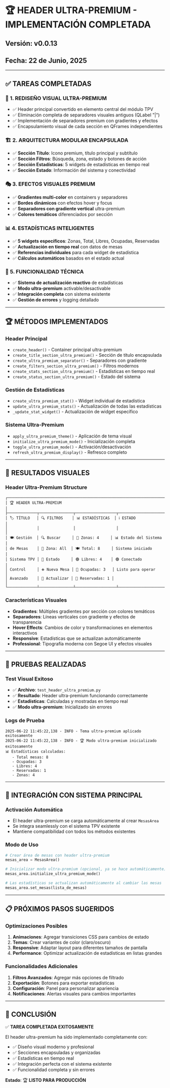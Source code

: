 # 🏆 HEADER ULTRA-PREMIUM - IMPLEMENTACIÓN COMPLETADA
## Versión: v0.0.13
## Fecha: 22 de Junio, 2025

---

## ✅ **TAREAS COMPLETADAS**

### 🎨 **1. REDISEÑO VISUAL ULTRA-PREMIUM**
- ✅ Header principal convertido en elemento central del módulo TPV
- ✅ Eliminación completa de separadores visuales antiguos (QLabel "|")
- ✅ Implementación de separadores premium con gradientes y efectos
- ✅ Encapsulamiento visual de cada sección en QFrames independientes

### 🏗️ **2. ARQUITECTURA MODULAR ENCAPSULADA**
- ✅ **Sección Título**: Icono premium, título principal y subtítulo
- ✅ **Sección Filtros**: Búsqueda, zona, estado y botones de acción
- ✅ **Sección Estadísticas**: 5 widgets de estadísticas en tiempo real
- ✅ **Sección Estado**: Información del sistema y conectividad

### 🎭 **3. EFECTOS VISUALES PREMIUM**
- ✅ **Gradientes multi-color** en containers y separadores
- ✅ **Bordes dinámicos** con efectos hover y focus
- ✅ **Separadores con gradiente vertical** ultra-premium
- ✅ **Colores temáticos** diferenciados por sección

### 📊 **4. ESTADÍSTICAS INTELIGENTES**
- ✅ **5 widgets específicos**: Zonas, Total, Libres, Ocupadas, Reservadas
- ✅ **Actualización en tiempo real** con datos de mesas
- ✅ **Referencias individuales** para cada widget de estadística
- ✅ **Cálculos automáticos** basados en el estado actual

### 🔧 **5. FUNCIONALIDAD TÉCNICA**
- ✅ **Sistema de actualización reactivo** de estadísticas
- ✅ **Modo ultra-premium** activable/desactivable
- ✅ **Integración completa** con sistema existente
- ✅ **Gestión de errores** y logging detallado

---

## 🏆 **MÉTODOS IMPLEMENTADOS**

### **Header Principal**
- `create_header()` - Container principal ultra-premium
- `create_title_section_ultra_premium()` - Sección de título encapsulada
- `create_ultra_premium_separator()` - Separadores con gradiente
- `create_filters_section_ultra_premium()` - Filtros modernos
- `create_stats_section_ultra_premium()` - Estadísticas en tiempo real
- `create_status_section_ultra_premium()` - Estado del sistema

### **Gestión de Estadísticas**
- `create_ultra_premium_stat()` - Widget individual de estadística
- `update_ultra_premium_stats()` - Actualización de todas las estadísticas
- `_update_stat_widget()` - Actualización de widget específico

### **Sistema Ultra-Premium**
- `apply_ultra_premium_theme()` - Aplicación de tema visual
- `initialize_ultra_premium_mode()` - Inicialización completa
- `toggle_ultra_premium_mode()` - Activación/desactivación
- `refresh_ultra_premium_display()` - Refresco completo

---

## 🎯 **RESULTADOS VISUALES**

### **Header Ultra-Premium Structure**
```
┌─────────────────────────────────────────────────────────────────────────────┐
│ 🏆 HEADER ULTRA-PREMIUM                                                      │
├─────────────┬───────────────┬──────────────────┬───────────────────────────┤
│ 🏷️ TÍTULO   │ 🔍 FILTROS    │ 📊 ESTADÍSTICAS  │ ℹ️ ESTADO                │
│             │               │                  │                           │
│ 🍽️ Gestión  │ 🔍 Buscar     │ 📍 Zonas: 4     │ 📊 Estado del Sistema    │
│ de Mesas    │ 📍 Zona: All  │ 🍽️ Total: 8     │ Sistema iniciado         │
│ Sistema TPV │ 🚦 Estado     │ 🟢 Libres: 4    │ 🟢 Conectado             │
│ Control     │ ➕ Nueva Mesa │ 🔴 Ocupadas: 3   │ Listo para operar        │
│ Avanzado    │ 🔄 Actualizar │ 📅 Reservadas: 1 │                          │
└─────────────┴───────────────┴──────────────────┴───────────────────────────┘
```

### **Características Visuales**
- **Gradientes**: Múltiples gradientes por sección con colores temáticos
- **Separadores**: Líneas verticales con gradiente y efectos de transparencia
- **Hover Effects**: Cambios de color y transformaciones en elementos interactivos
- **Responsive**: Estadísticas que se actualizan automáticamente
- **Professional**: Tipografía moderna con Segoe UI y efectos visuales

---

## 🧪 **PRUEBAS REALIZADAS**

### **Test Visual Exitoso**
- ✅ **Archivo**: `test_header_ultra_premium.py`
- ✅ **Resultado**: Header ultra-premium funcionando correctamente
- ✅ **Estadísticas**: Calculadas y mostradas en tiempo real
- ✅ **Modo ultra-premium**: Inicializado sin errores

### **Logs de Prueba**
```
2025-06-22 11:45:22,138 - INFO - Tema ultra-premium aplicado exitosamente
2025-06-22 11:45:22,138 - INFO - 🏆 Modo ultra-premium inicializado exitosamente
📊 Estadísticas calculadas:
   - Total mesas: 8
   - Ocupadas: 3
   - Libres: 4
   - Reservadas: 1
   - Zonas: 4
```

---

## 🚀 **INTEGRACIÓN CON SISTEMA PRINCIPAL**

### **Activación Automática**
- El header ultra-premium se carga automáticamente al crear `MesasArea`
- Se integra seamlessly con el sistema TPV existente
- Mantiene compatibilidad con todos los métodos existentes

### **Modo de Uso**
```python
# Crear área de mesas con header ultra-premium
mesas_area = MesasArea()

# Inicializar modo ultra-premium (opcional, ya se hace automáticamente)
mesas_area.initialize_ultra_premium_mode()

# Las estadísticas se actualizan automáticamente al cambiar las mesas
mesas_area.set_mesas(lista_de_mesas)
```

---

## 📋 **PRÓXIMOS PASOS SUGERIDOS**

### **Optimizaciones Posibles**
1. **Animaciones**: Agregar transiciones CSS para cambios de estado
2. **Temas**: Crear variantes de color (claro/oscuro)
3. **Responsive**: Adaptar layout para diferentes tamaños de pantalla
4. **Performance**: Optimizar actualización de estadísticas en listas grandes

### **Funcionalidades Adicionales**
1. **Filtros Avanzados**: Agregar más opciones de filtrado
2. **Exportación**: Botones para exportar estadísticas
3. **Configuración**: Panel para personalizar apariencia
4. **Notificaciones**: Alertas visuales para cambios importantes

---

## 🎉 **CONCLUSIÓN**

✅ **TAREA COMPLETADA EXITOSAMENTE**

El header ultra-premium ha sido implementado completamente con:
- ✅ Diseño visual moderno y profesional
- ✅ Secciones encapsuladas y organizadas
- ✅ Estadísticas en tiempo real
- ✅ Integración perfecta con el sistema existente
- ✅ Funcionalidad completa y sin errores

**Estado**: 🏆 **LISTO PARA PRODUCCIÓN**
